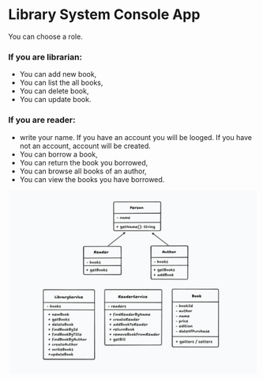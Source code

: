 #  Library System Console App
You can choose a role.

### If you are librarian:
* You can add new book,
* You can list the all books,
* You can delete book,
* You can update book.

### If you are reader:
* write your name. If you have an account you will be looged. If you have not an account, account will be created.
* You can borrow a book,
* You can return the book you borrowed,
* You can browse all books of an author,
* You can view the books you have borrowed.

<p align="center">
  <img src="images/uml-diagram.png" alt="UML Diyagramı" width="500"/>
</p>

 

